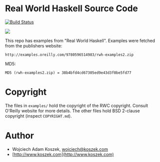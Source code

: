 # Real World Haskell Source Code

[![Build Status](https://travis-ci.org/wkoszek/book-real-world-haskell.svg?branch=master)](https://travis-ci.org/wkoszek/book-real-world-haskell)

<a href="http://www.amazon.com/gp/product/0596514980/ref=as_li_tl?ie=UTF8&camp=1789&creative=390957&creativeASIN=0596514980&linkCode=as2&tag=wojcadamkoszh-20&linkId=NMG5Z24UTGJQ3G3U"><img border="0" src="http://ws-na.amazon-adsystem.com/widgets/q?_encoding=UTF8&ASIN=0596514980&Format=_SL250_&ID=AsinImage&MarketPlace=US&ServiceVersion=20070822&WS=1&tag=wojcadamkoszh-20" ></a><img src="http://ir-na.amazon-adsystem.com/e/ir?t=wojcadamkoszh-20&l=as2&o=1&a=0596514980" width="1" height="1" border="0" alt="" style="border:none !important; margin:0px !important;" />


This repo has examples from "Real World Haskell". Examples were fetched from
the publishers website:

	http://examples.oreilly.com/9780596514983/rwh-examples2.zip

MD5:

	MD5 (rwh-examples2.zip) = 38b4bfd4cd67305ed9e43d3f0be5fd77

# Copyright

The files in `examples/` hold the copyright of the RWC copyright. Consult O'Reilly website
for more details. The other files hold BSD 2-clause copyright (inspect `COPYRIGHT.md`).

# Author

- Wojciech Adam Koszek, [wojciech@koszek.com](mailto:wojciech@koszek.com)
- [http://www.koszek.com](http://www.koszek.com)
